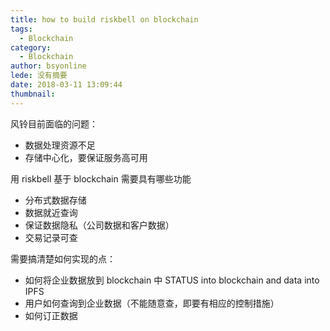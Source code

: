 ```yaml
---
title: how to build riskbell on blockchain
tags:
  - Blockchain
category:
  - Blockchain
author: bsyonline
lede: 没有摘要
date: 2018-03-11 13:09:44
thumbnail:
---
```



风铃目前面临的问题：
* 数据处理资源不足
* 存储中心化，要保证服务高可用

用 riskbell 基于 blockchain 需要具有哪些功能
* 分布式数据存储
* 数据就近查询
* 保证数据隐私（公司数据和客户数据）
* 交易记录可查

需要搞清楚如何实现的点：
* 如何将企业数据放到 blockchain 中
    STATUS into blockchain and data into IPFS
* 用户如何查询到企业数据（不能随意查，即要有相应的控制措施）
* 如何订正数据